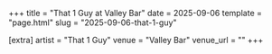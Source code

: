 +++
title = "That 1 Guy at Valley Bar"
date = 2025-09-06
template = "page.html"
slug = "2025-09-06-that-1-guy"

[extra]
artist = "That 1 Guy"
venue = "Valley Bar"
venue_url = ""
+++
